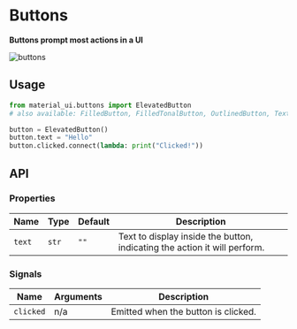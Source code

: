 # Buttons

**Buttons prompt most actions in a UI**

![buttons](./buttons.gif)

## Usage

```python
from material_ui.buttons import ElevatedButton
# also available: FilledButton, FilledTonalButton, OutlinedButton, TextButton

button = ElevatedButton()
button.text = "Hello"
button.clicked.connect(lambda: print("Clicked!"))
```

## API

### Properties

| Name   | Type  | Default | Description                                                               |
| ------ | ----- | ------- | ------------------------------------------------------------------------- |
| `text` | `str` | `""`    | Text to display inside the button, indicating the action it will perform. |

### Signals

| Name      | Arguments | Description                         |
| --------- | --------- | ----------------------------------- |
| `clicked` | n/a       | Emitted when the button is clicked. |
